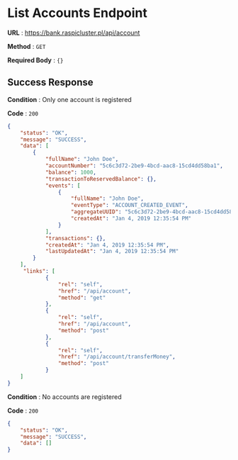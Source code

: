 # List Accounts Endpoint

**URL** : https://bank.raspicluster.pl/api/account

**Method** : `GET`

**Required Body** : `{}`

## Success Response

**Condition** : Only one account is registered

**Code** : `200`
```json
{
    "status": "OK",
    "message": "SUCCESS",
    "data": [
        {
            "fullName": "John Doe",
            "accountNumber": "5c6c3d72-2be9-4bcd-aac8-15cd4dd58ba1",
            "balance": 1000,
            "transactionToReservedBalance": {},
            "events": [
                {
                    "fullName": "John Doe",
                    "eventType": "ACCOUNT_CREATED_EVENT",
                    "aggregateUUID": "5c6c3d72-2be9-4bcd-aac8-15cd4dd58ba1",
                    "createdAt": "Jan 4, 2019 12:35:54 PM"
                }
            ],
            "transactions": {},
            "createdAt": "Jan 4, 2019 12:35:54 PM",
            "lastUpdatedAt": "Jan 4, 2019 12:35:54 PM"
        }
    ],
     "links": [
            {
                "rel": "self",
                "href": "/api/account",
                "method": "get"
            },
            {
                "rel": "self",
                "href": "/api/account",
                "method": "post"
            },
            {
                "rel": "self",
                "href": "/api/account/transferMoney",
                "method": "post"
            }
    ]
}
```

**Condition** : No accounts are registered

**Code** : `200`
```json
{
    "status": "OK",
    "message": "SUCCESS",
    "data": []
}
```
